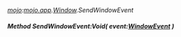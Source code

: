 _[mojo](../../modules/mojo/mojo-module.md):[mojo.app](../../modules/mojo/mojo-app.md).[Window](../../modules/mojo/mojo-app-window.md).SendWindowEvent_
##### Method SendWindowEvent:Void( event:[WindowEvent](../../modules/mojo/mojo-app-windowevent.md) )
